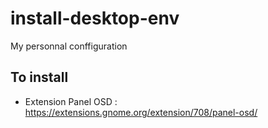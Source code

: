# install-desktop-env
My personnal conffiguration

## To install

- Extension Panel OSD : https://extensions.gnome.org/extension/708/panel-osd/
